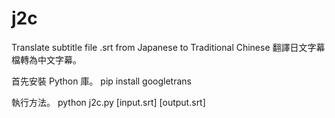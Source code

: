 # j2c
Translate subtitle file .srt from Japanese to Traditional Chinese
翻譯日文字幕檔轉為中文字幕。

首先安裝 Python 庫。
pip install googletrans

執行方法。
python j2c.py [input.srt] [output.srt]
